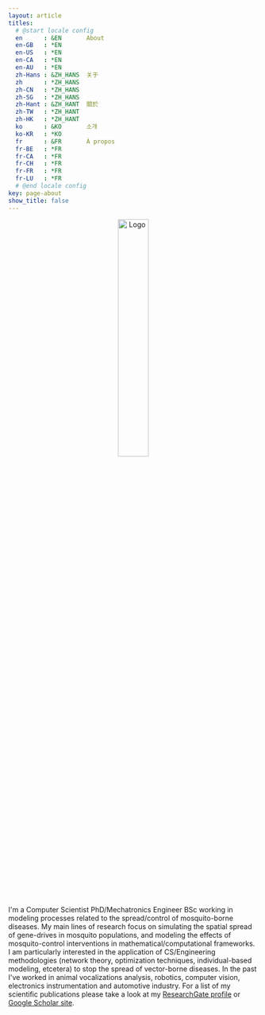 ```yaml
---
layout: article
titles:
  # @start locale config
  en      : &EN       About
  en-GB   : *EN
  en-US   : *EN
  en-CA   : *EN
  en-AU   : *EN
  zh-Hans : &ZH_HANS  关于
  zh      : *ZH_HANS
  zh-CN   : *ZH_HANS
  zh-SG   : *ZH_HANS
  zh-Hant : &ZH_HANT  關於
  zh-TW   : *ZH_HANT
  zh-HK   : *ZH_HANT
  ko      : &KO       소개
  ko-KR   : *KO
  fr      : &FR       À propos
  fr-BE   : *FR
  fr-CA   : *FR
  fr-CH   : *FR
  fr-FR   : *FR
  fr-LU   : *FR
  # @end locale config
key: page-about
show_title: false
---
```





<p style="text-align:center;"><img style="width:35%" src="https://avatars.githubusercontent.com/u/684756?s=400&u=7571d63b136c7774145b065d829e96698aeae05f&v=4" alt="Logo">

<!--<br><img  style="width:75%" src="https://ghchart.rshah.org/Chipdelmal" alt="2016rshah's Github chart">--></p>

<!--<p style="text-align:center;">
  <a href="https://github.com/Chipdelmal/"><img src="https://github-readme-stats.vercel.app/api?username=chipdelmal&count_private=true&show_icons=true&hide=contribs,prs" /></a>
  <a href="https://github-readme-stats.vercel.app/api?username=chipdelmal">
  <img src="https://github-readme-stats.vercel.app/api/top-langs/?username=chipdelmal&hide=mathematica,html,Jupyter Notebook,JavaScript&layout=compact"></a>
</p>-->


I'm a Computer Scientist PhD/Mechatronics Engineer BSc working in modeling processes related to the spread/control of mosquito-borne diseases. My main lines of research focus on simulating the spatial spread of gene-drives in mosquito populations, and modeling the effects of mosquito-control interventions in mathematical/computational frameworks. I am particularly interested in the application of CS/Engineering methodologies (network theory, optimization techniques, individual-based modeling, etcetera) to stop the spread of vector-borne diseases. In the past I've worked in animal vocalizations analysis, robotics, computer vision, electronics instrumentation and automotive industry.
For a list of my scientific publications please take a look at my [ResearchGate profile](https://www.researchgate.net/profile/Hector-Sanchez-Castellanos) or [Google Scholar site](https://scholar.google.com/citations?hl=en&user=OeOYQqEAAAAJ).

<!-- <p style="text-align:center;">
<a href='https://github.com/Chipdelmal'><img style="width: 100%" src="http://ghchart.rshah.org/7161ef/Chipdelmal"/></a>
</p> -->



<!-- <a class="button button--circle rg-button" href="https://www.researchgate.net/profile/Hector-Sanchez-Castellanos" >
  <img style="width: 100%" src="includes/svg/icon/social/rg.svg"/>
</a> -->